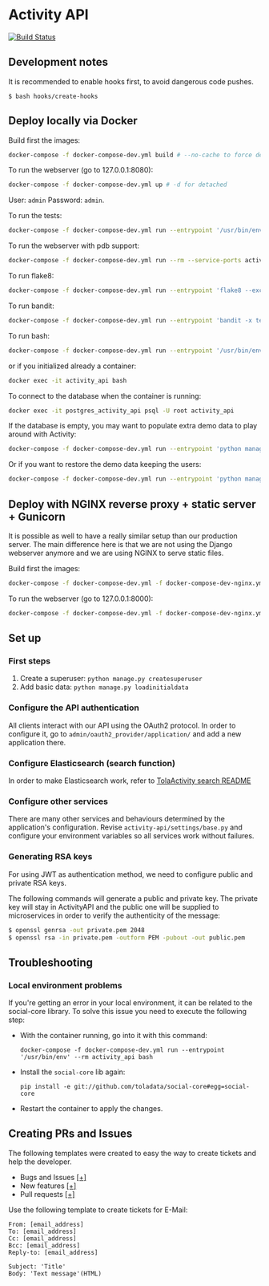 # Activity API

[![Build Status](http://drone.humanitec.io/api/badges/Humanitec/ActivityAPI/status.svg)](http://drone.humanitec.io/Humanitec/ActivityAPI)


## Development notes

It is recommended to enable hooks first, to avoid dangerous code pushes.

```
$ bash hooks/create-hooks
```


## Deploy locally via Docker

Build first the images:

```bash
docker-compose -f docker-compose-dev.yml build # --no-cache to force deps installation
```

To run the webserver (go to 127.0.0.1:8080):

```bash
docker-compose -f docker-compose-dev.yml up # -d for detached
```

User: `admin`
Password: `admin`.

To run the tests:

```bash
docker-compose -f docker-compose-dev.yml run --entrypoint '/usr/bin/env' --rm activity_api python manage.py test # --keepdb to run faster or --debug-mode to DEBUG=True
```

To run the webserver with pdb support:

```bash
docker-compose -f docker-compose-dev.yml run --rm --service-ports activity_api
```

To run flake8:

```bash
docker-compose -f docker-compose-dev.yml run --entrypoint 'flake8 --exclude=settings,migrations' activity_api
```

To run bandit:

```bash
docker-compose -f docker-compose-dev.yml run --entrypoint 'bandit -x tests/ -r .' activity_api
```
To run bash:

```bash
docker-compose -f docker-compose-dev.yml run --entrypoint '/usr/bin/env' --rm activity_api bash
```

or if you initialized already a container:

```bash
docker exec -it activity_api bash
```

To connect to the database when the container is running:

```bash
docker exec -it postgres_activity_api psql -U root activity_api
```

If the database is empty, you may want to populate extra demo data to play
around with Activity:

```bash
docker-compose -f docker-compose-dev.yml run --entrypoint 'python manage.py loadinitialdata --demo' activity_api
```

Or if you want to restore the demo data keeping the users:

```bash
docker-compose -f docker-compose-dev.yml run --entrypoint 'python manage.py loadinitialdata --restore' activity_api
```


## Deploy with NGINX reverse proxy + static server + Gunicorn

It is possible as well to have a really similar setup than our production
server. The main difference here is that we are not using the Django webserver
anymore and we are using NGINX to serve static files.

Build first the images:

```bash
docker-compose -f docker-compose-dev.yml -f docker-compose-dev-nginx.yml build # --no-cache to force deps installation
```

To run the webserver (go to 127.0.0.1:8000):

```bash
docker-compose -f docker-compose-dev.yml -f docker-compose-dev-nginx.yml up # -d for detached
```


## Set up

### First steps

1. Create a superuser: `python manage.py createsuperuser`
2. Add basic data: `python manage.py loadinitialdata`


### Configure the API authentication

All clients interact with our API using the OAuth2 protocol. In order to
configure it, go to `admin/oauth2_provider/application/` and add a new
application there.


### Configure Elasticsearch (search function)

In order to make Elasticsearch work, refer to 
[TolaActivity search README](https://github.com/toladata/TolaActivity/blob/dev-v2/search/Readme.md)


### Configure other services

There are many other services and behaviours determined by the
application's configuration. Revise `activity-api/settings/base.py` and
configure your environment variables so all services work without failures.

### Generating RSA keys

For using JWT as authentication method, we need to configure public and
private RSA keys.

The following commands will generate a public and private key. The private
key will stay in ActivityAPI and the public one will be supplied to
microservices in order to verify the authenticity of the message:

```bash
$ openssl genrsa -out private.pem 2048
$ openssl rsa -in private.pem -outform PEM -pubout -out public.pem
```


## Troubleshooting

### Local environment problems

If you're getting an error in your local environment, it can be related to the
social-core library. To solve this issue you need to execute the following
step:

- With the container running, go into it with this command:

  `docker-compose -f docker-compose-dev.yml run --entrypoint '/usr/bin/env' --rm activity_api bash`

- Install the `social-core` lib again:

  `pip install -e git://github.com/toladata/social-core#egg=social-core`

- Restart the container to apply the changes.

## Creating PRs and Issues
The following templates were created to easy the way to create tickets and help the developer.

- Bugs and Issues [[+]](https://github.com/Humanitec/ActivityAPI/issues/new)
- New features [[+]](https://github.com/Humanitec/ActivityAPI/issues/new?template=new_features.md)
- Pull requests [[+]](https://github.com/Humanitec/ActivityAPI/compare/dev-v2?expand=1)

Use the following template to create tickets for E-Mail:
```
From: [email_address]
To: [email_address]
Cc: [email_address]
Bcc: [email_address]
Reply-to: [email_address]

Subject: 'Title'
Body: 'Text message'(HTML)
```
